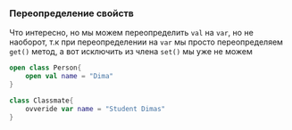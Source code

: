### Переопределение свойств
Что интересно, но мы можем переопределить `val` на `var`, но не наоборот, т.к при переопределении на `var` мы просто переопределяем `get()` метод, а вот исключить из члена `set()` мы уже не можем 

```Kotlin
open class Person{
	open val name = "Dima"
}

class Classmate{
	ovveride var name = "Student Dimas"
}
```